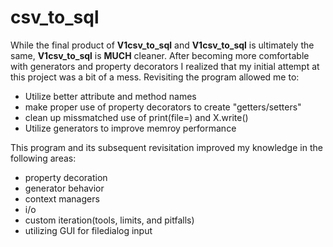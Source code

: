 # csv_to_sql


While the final product of **V1csv_to_sql** and **V1csv_to_sql** is ultimately the same, **V1csv_to_sql** is **MUCH** cleaner.
After becoming more comfortable with generators and property decorators I realized that my initial attempt at this project was a bit of a mess.
Revisiting the program allowed me to:
- Utilize better attribute and method names
- make proper use of property decorators to create "getters/setters"
- clean up missmatched use of print(file=) and X.write()
- Utilize generators to improve memroy performance

This program and its subsequent revisitation improved my knowledge in the following areas:
- property decoration
- generator behavior
- context managers
- i/o
- custom iteration(tools, limits, and pitfalls)
- utilizing GUI for filedialog input
